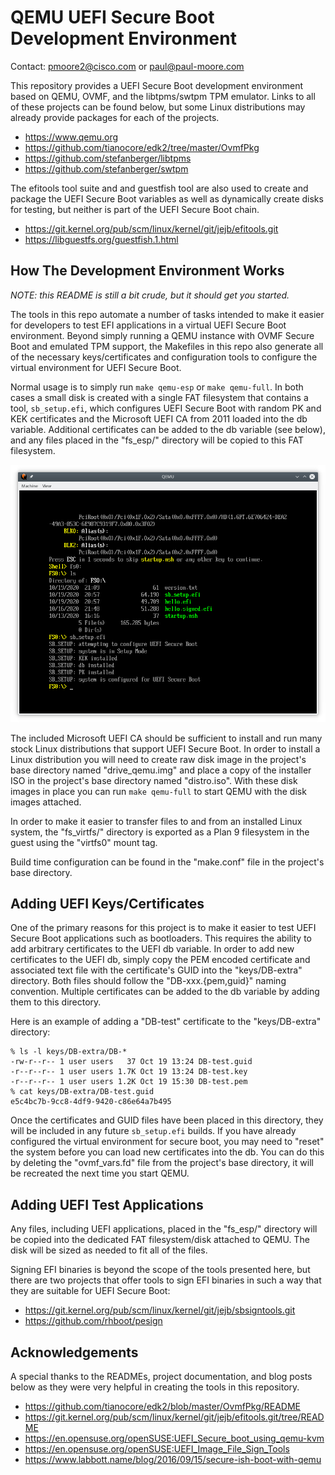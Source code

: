 QEMU UEFI Secure Boot Development Environment
===============================================================================
Contact: pmoore2@cisco.com or paul@paul-moore.com

This repository provides a UEFI Secure Boot development environment based on
QEMU, OVMF, and the libtpms/swtpm TPM emulator.  Links to all of these
projects can be found below, but some Linux distributions may already provide
packages for each of the projects.

 * https://www.qemu.org
 * https://github.com/tianocore/edk2/tree/master/OvmfPkg
 * https://github.com/stefanberger/libtpms
 * https://github.com/stefanberger/swtpm

The efitools tool suite and and guestfish tool are also used to create and
package the UEFI Secure Boot variables as well as dynamically create disks for
testing, but neither is part of the UEFI Secure Boot chain.

 * https://git.kernel.org/pub/scm/linux/kernel/git/jejb/efitools.git
 * https://libguestfs.org/guestfish.1.html

## How The Development Environment Works

*NOTE: this README is still a bit crude, but it should get you started.*

The tools in this repo automate a number of tasks intended to make it easier
for developers to test EFI applications in a virtual UEFI Secure Boot
environment.  Beyond simply running a QEMU instance with OVMF Secure Boot and
emulated TPM support, the Makefiles in this repo also generate all of the
necessary keys/certificates and configuration tools to configure the virtual
environment for UEFI Secure Boot.

Normal usage is to simply run `make qemu-esp` or `make qemu-full`.  In both
cases a small disk is created with a single FAT filesystem that contains
a tool, `sb_setup.efi`, which configures UEFI Secure Boot with random PK
and KEK certificates and the Microsoft UEFI CA from 2011 loaded into the db
variable.  Additional certificates can be added to the db variable (see below),
and any files placed in the "fs_esp/" directory will be copied to this FAT
filesystem.

![QEMU screenshot](.readme_assets/screenshot_20201019_171322.png)

The included Microsoft UEFI CA should be sufficient to install and run many
stock Linux distributions that support UEFI Secure Boot.  In order to install
a Linux distribution you will need to create raw disk image in the project's
base directory named "drive_qemu.img" and place a copy of the installer ISO
in the project's base directory named "distro.iso".  With these disk images in
place you can run `make qemu-full` to start QEMU with the disk images attached.

In order to make it easier to transfer files to and from an installed Linux
system, the "fs_virtfs/" directory is exported as a Plan 9 filesystem in the guest
using the "virtfs0" mount tag.

Build time configuration can be found in the "make.conf" file in the project's
base directory.

## Adding UEFI Keys/Certificates

One of the primary reasons for this project is to make it easier to test UEFI
Secure Boot applications such as bootloaders.  This requires the ability to add
arbitrary certificates to the UEFI db variable.  In order to add new
certificates to the UEFI db, simply copy the PEM encoded certificate and
associated text file with the certificate's GUID into the "keys/DB-extra"
directory.  Both files should follow the "DB-xxx.{pem,guid}" naming convention.
Multiple certificates can be added to the db variable by adding them to this
directory.

Here is an example of adding a "DB-test" certificate to the "keys/DB-extra"
directory:

```
% ls -l keys/DB-extra/DB-*
-rw-r--r-- 1 user users   37 Oct 19 13:24 DB-test.guid
-r--r--r-- 1 user users 1.7K Oct 19 13:24 DB-test.key
-r--r--r-- 1 user users 1.2K Oct 19 15:30 DB-test.pem
% cat keys/DB-extra/DB-test.guid
e5c4bc7b-9cc8-4df9-9420-c86e64a7b495
```

Once the certificates and GUID files have been placed in this directory, they
will be included in any future `sb_setup.efi` builds.  If you have already
configured the virtual environment for secure boot, you may need to "reset" the
system before you can load new certificates into the db.  You can do this by
deleting the "ovmf_vars.fd" file from the project's base directory, it will be
recreated the next time you start QEMU.

## Adding UEFI Test Applications

Any files, including UEFI applications, placed in the "fs_esp/" directory will
be copied into the dedicated FAT filesystem/disk attached to QEMU.  The disk
will be sized as needed to fit all of the files.

Signing EFI binaries is beyond the scope of the tools presented here, but there
are two projects that offer tools to sign EFI binaries in such a way that they
are suitable for UEFI Secure Boot:

 * https://git.kernel.org/pub/scm/linux/kernel/git/jejb/sbsigntools.git
 * https://github.com/rhboot/pesign

## Acknowledgements

A special thanks to the READMEs, project documentation, and blog posts below
as they were very helpful in creating the tools in this repository.

 * https://github.com/tianocore/edk2/blob/master/OvmfPkg/README
 * https://git.kernel.org/pub/scm/linux/kernel/git/jejb/efitools.git/tree/README
 * https://en.opensuse.org/openSUSE:UEFI_Secure_boot_using_qemu-kvm
 * https://en.opensuse.org/openSUSE:UEFI_Image_File_Sign_Tools
 * https://www.labbott.name/blog/2016/09/15/secure-ish-boot-with-qemu
